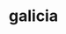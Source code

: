 ---
title: galicia
thumbnail: /images/galicia-thumbnail.jpg
shortTitleEsp: edificio galicia
shortTitleEng: galicia building
address: galicia 2328
locationEsp: paternal, ciudad de buenos aires.
locationEng: paternal, buenos aires city.
roleEsp: anteproyecto y cotización preliminar.
roleEng: project and preliminary estimation.
statusEsp: en presentación municipal.
statusEng: in municipal presentation.
year: 2020 – 2023
order: 1
---